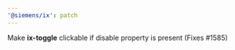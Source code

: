 ```yaml
---
'@siemens/ix': patch
---
```


Make **ix-toggle** clickable if disable property is present (Fixes #1585)
